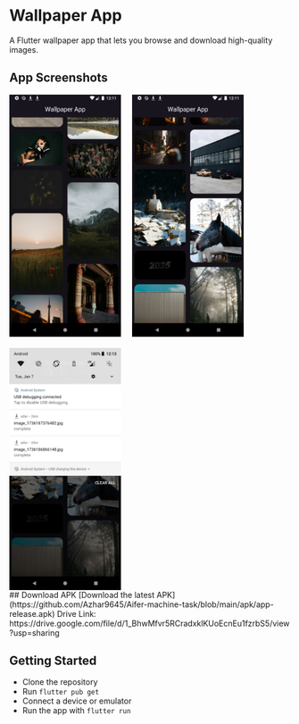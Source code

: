 # Wallpaper App

A Flutter wallpaper app that lets you browse and download high-quality images.

## App Screenshots

<div style="display: flex; flex-wrap: wrap; gap: 20px;">
  <img src="./assets/Screenshot_1736188873.png" alt="App Screenshot 1" width="200" />
  <img src="./assets/Screenshot_1736188890.png" alt="App Screenshot 2" width="200" />
    <img src="./assets/Screenshot_1736188998.png" alt="App Screenshot 3" width="200" />

</div>
## Download APK
[Download the latest APK](https://github.com/Azhar9645/Aifer-machine-task/blob/main/apk/app-release.apk)
Drive Link: https://drive.google.com/file/d/1_BhwMfvr5RCradxklKUoEcnEu1fzrbS5/view?usp=sharing

## Getting Started

- Clone the repository  
- Run `flutter pub get`  
- Connect a device or emulator  
- Run the app with `flutter run`
